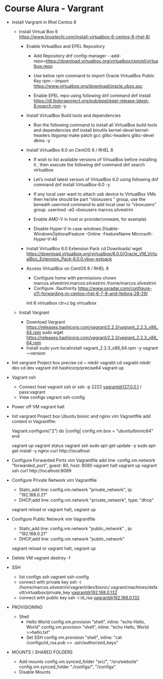 # Course Alura - Vargrant

- Install Vargrant in Rhel Centos 8

  - Install Virtual Box 6  
    <https://www.linuxtechi.com/install-virtualbox-6-centos-8-rhel-8/>

    - Enable VirtualBox and EPEL Repository

      - Add Repository
        dnf config-manager --add-repo=<https://download.virtualbox.org/virtualbox/rpm/el/virtualbox.repo>

      - Use below rpm command to import Oracle VirtualBox Public Key
        rpm --import <https://www.virtualbox.org/download/oracle_vbox.asc>

      - Enable EPEL repo using following dnf command
        dnf install <https://dl.fedoraproject.org/pub/epel/epel-release-latest-8.noarch.rpm> -y

    - Install VirtualBox Build tools and dependencies

      - Run the following command to install all VirtualBox build tools and dependencies
        dnf install binutils kernel-devel kernel-headers libgomp make patch gcc glibc-headers glibc-devel dkms -y

    - Install VirtualBox 6.0 on CentOS 8 / RHEL 8

      - If wish to list available versions of VirtualBox before installing it , then execute the following dnf command
        dnf search virtualbox

      - Let’s install latest version of VirtualBox 6.0 using following dnf command
        dnf install VirtualBox-6.0 -y

      - If any local user want to attach usb device to VirtualBox VMs then he/she should be part “vboxusers ” group, use the beneath usermod command to add local user to “vboxusers” group.
        usermod -aG vboxusers marcos.silvestrini

      - Enable AMD-V in host or provider(vmware, for example)

      - Disable Hyper-V in case windows
        Disable-WindowsOptionalFeature -Online -FeatureName Microsoft-Hyper-V-All

    - Install VirtualBox 6.0 Extension Pack
      cd Downloads/
      wget <https://download.virtualbox.org/virtualbox/6.0.0/Oracle_VM_VirtualBox_Extension_Pack-6.0.0.vbox-extpack>

    - Access VirtualBox on CentOS 8 / RHEL 8

      - Configure home with permissions
        chown marcos.silvestrini:marcos.silvestrini /home/marcos.silvestrini
      - Configure .Xauthority
        <https://www.osradar.com/configure-x11-forwarding-in-centos-rhel-6-7-8-and-fedora-28-29/>

      init 6
      virtualbox
      ctr+z
      bg virtualbox

  - Install Vargrant
    - Download Vargrant
      <https://releases.hashicorp.com/vagrant/2.2.3/vagrant_2.2.3_x86_64.rpm>
      sudo wget <https://releases.hashicorp.com/vagrant/2.2.3/vagrant_2.2.3_x86_64.rpm>
    - Install
      sudo yum localinstall vagrant_2.2.3_x86_64.rpm -y
      vagrant ––version

- Init vargrant Project box precise
  cd ~
  mkdir vagrabt
  cd vagrabt
  mkdir dev
  cd dev
  vagrant init hashicorp/precise64
  vagrant up

- Vagrant ssh

  - Connect host
    vagrant ssh or
    ssh -p 2222 vagrant@127.0.0.1 / pass:vagrant
  - View configs
    vagrant ssh-config

- Power off VM
  vagrant halt

- Init vargrant Project box Ubuntu bionic and nginx
  vim Vagrantfile
  add content in Vagrantfile:

  Vagrant.configure("2") do |config|
  config.vm.box = "ubuntu/bionic64"
  end

  vagrant up
  vagrant status
  vagrant ssh
  sudo apt-get update -y
  sudo apt-get install -y nginx
  curl http://localhost

- Configure Forwarded Ports
  vim Vagrantfile
  add line:
  config.vm.network "forwarded_port", guest: 80, host: 8080
  vagrant halt
  vagrant up
  vagrant ssh
  curl http://localhost:8089

- Configure Private Network
  vim Vagrantfile

  - Static,add line:
    config.vm.network "private_network", ip: "192.168.0.21"
  - DHCP,add line:
    config.vm.network "private_network", type: "dhcp"

  vagrant reload or vagrant halt, vagrant up

- Configure Public Network
  vim Vagrantfile

  - Static,add line:
    config.vm.network "public_network" , ip: "192.168.0.21"
  - DHCP,add line:
    config.vm.network "public_network"

  vagrant reload or vagrant halt, vagrant up

- Delete VM
  vagrant destroy -f

- SSH

  - list configs ssh
    vagrant ssh-config
  - connect with private key
    ssh -i /home/marcos.silvestrini/vagrant/dev/bionic/.vagrant/machines/default/virtualbox/private_key vagrant@192.168.0.132
  - connect with public key
    ssh -i id_rsa vagrant@192.168.0.132

- PROVISIONING

  - Shell
    - Hello World
      config.vm.provision "shell", inline: "echo Hello, World"
      config.vm.provision "shell", inline: "echo Hello, World >>hello.txt"
    - Set SSH
      config.vm.provision "shell",
      inline: "cat /configs/id_rsa.pub >> .ssh/authorized_keys"

- MOUNTS \ SHARED FOLDERS
  - Add mounts
    config.vm.synced_folder "src/", "/srv/website"
    config.vm.synced_folder "./configs/", "/configs"
  - Disable Mounts
